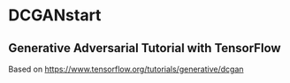 # DCGANstart
## Generative Adversarial Tutorial with TensorFlow
Based on https://www.tensorflow.org/tutorials/generative/dcgan
